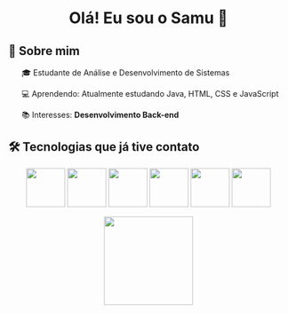 <h1 align="center">Olá! Eu sou o Samu 👋</h1>
<h2>🚀 Sobre mim</h2>
<p>
  <ul>🎓 Estudante de Análise e Desenvolvimento de Sistemas</ul>
  <ul>💻 Aprendendo: Atualmente estudando Java, HTML, CSS e JavaScript</ul>
  <ul>📚 Interesses: <strong>Desenvolvimento Back-end</strong></ul> 
</p>

<h2>🛠️ Tecnologias que já tive contato</h2>
<p align="center">
  <img src="https://cdn.jsdelivr.net/gh/devicons/devicon@latest/icons/c/c-original.svg" width=70px/>
  <img src="https://cdn.jsdelivr.net/gh/devicons/devicon@latest/icons/csharp/csharp-original.svg" width=70px/>
  <img src="https://cdn.jsdelivr.net/gh/devicons/devicon@latest/icons/postgresql/postgresql-original.svg" width=70px/>
  <img src="https://cdn.jsdelivr.net/gh/devicons/devicon@latest/icons/java/java-original.svg" width=70px/>
  <img src="https://cdn.jsdelivr.net/gh/devicons/devicon@latest/icons/css3/css3-original.svg" width=70px/>
  <img src="https://cdn.jsdelivr.net/gh/devicons/devicon@latest/icons/html5/html5-original.svg" width=70px/>
</p>

<p align="center">
    <img height="160em" src="https://github-readme-stats.vercel.app/api?username=samuelcoonde&theme=tokyonight&show_icons=true&hide_border=true&count_private=true"/>
</p>

